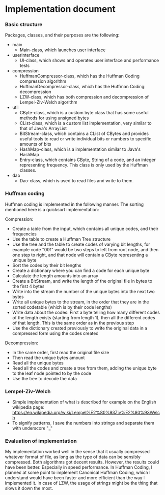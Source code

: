 # Implementation document

### Basic structure

Packages, classes, and their purposes are the following:

+ main
  + Main-class, which launches user interface
+ userinterface
  + UI-class, which shows and operates user interface and performance tests
+ compression
  + HuffmanCompressor-class, which has the Huffman Coding compression algorithm
  + HuffmanDecompressor-class, which has the Huffman Coding decompression
  + LZW-class, which has both compression and decompression of Lempel-Ziv-Welch algorithm
+ util
  + CByte-class, which is a custom byte class that has some useful methods for using unsigned bytes
  + CList-class, which is a custom list implementation, very similar to that of Java's ArrayList
  + BitStream-class, which contains a CList of CBytes and provides useful tools to read or write individual bits or numbers to specific amounts of bits
  + HashMap-class, which is a implementation similar to Java's HashMap
  + Entry-class, which contains CByte, String of a code, and an integer representing frequency. This class is only used by the Huffman classes.
+ dao
  + Dao-class, which is used to read files and write to them.


### Huffman coding

Huffman coding is implemented in the following manner. The sorting mentioned here is a quicksort implementation:

Compression:
+ Create a table from the input, which contains all unique codes, and their frequencies
+ Use the table to create a Huffman Tree structure
+ Use the tree and the table to create codes of varying bit lengths, for example code "001" would be two steps to left from root node, and then one step to right, and that node will contain a CByte representing a unique byte
+ Sort the codes by their bit lengths
+ Create a dictionary where you can find a code for each unique byte
+ Calculate the length amounts into an array
+ Create a BitStream, and write the length of the original file in bytes to the first 4 bytes
+ Write into the stream the number of the unique bytes into the next two bytes
+ Write all unique bytes to the stream, in the order that they are in the sorted codetable (which is by their code lengths)
+ Write data about the codes: First a byte telling how many different codes of the length exists (starting from length 1), then all the different codes of that length. This is the same order as in the previous step
+ Use the dictionary created previously to write the original data in a compressed form using the codes created

Decompression:
+ In the same order, first read the original file size
+ Then read the unique bytes amount
+ Read all the unique bytes
+ Read all the codes and create a tree from them, adding the unique byte to the leaf node pointed to by the code
+ Use the tree to decode the data

### Lempel-Ziv-Welch

+ Simple implementation of what is described for example on the English wikipedia page: https://en.wikipedia.org/wiki/Lempel%E2%80%93Ziv%E2%80%93Welch
+ To signify patterns, I save the numbers into strings and separate them with underscore "_"

### Evaluation of implementation

My implementation worked well in the sense that it usually compressed whatever format of file, as long as the type of data can be sensibly compressed. Both algorithms got decent results. However, the results could have been better. Especially in speed performance. In Huffman Coding, I planned at some point to implement Canonical Huffman Coding, which I understand would have been faster and more efficient than the way I implemented it. In case of LZW, the usage of strings might be the thing that slows it down the most.



